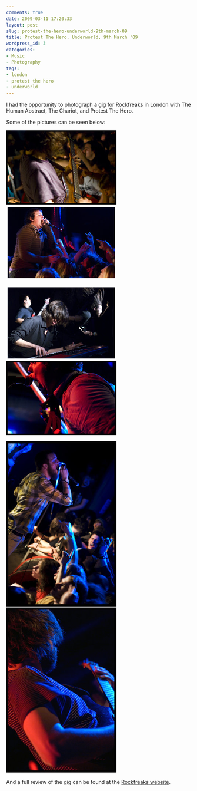 ```yaml
---
comments: true
date: 2009-03-11 17:20:33
layout: post
slug: protest-the-hero-underworld-9th-march-09
title: Protest The Hero, Underworld, 9th March '09
wordpress_id: 3
categories:
- Music
- Photography
tags:
- london
- protest the hero
- underworld
---
```


I had the opportunity to photograph a gig for Rockfreaks in London with The Human Abstract, The Chariot, and Protest The Hero.


Some of the pictures can be seen below:




![Protest_The_Hero_3_by_Leaping_Faith](/images/Protest_The_Hero_3_by_Leaping_Faith.jpg)![The_Chariot_1_by_Leaping_Faith](/images/The_Chariot_1_by_Leaping_Faith.jpg)







![The_Human_Abstract_1_by_Leaping_Faith](/images/The_Human_Abstract_1_by_Leaping_Faith.jpg)![The_Chariot_2_by_Leaping_Faith](/images/The_Chariot_2_by_Leaping_Faith.jpg)




![Protest_The_Hero_2_by_Leaping_Faith](/images/Protest_The_Hero_2_by_Leaping_Faith.jpg) ![Protest_The_Hero_1_by_Leaping_Faith](/images/Protest_The_Hero_1_by_Leaping_Faith.jpg)


And a full review of the gig can be found at the [Rockfreaks website](http://rockfreaks.net/?page=gigreviews&id=215).
